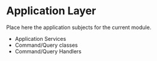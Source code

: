 # Application Layer

Place here the application subjects for the current module.

 * Application Services
 * Command/Query classes
 * Command/Query Handlers
